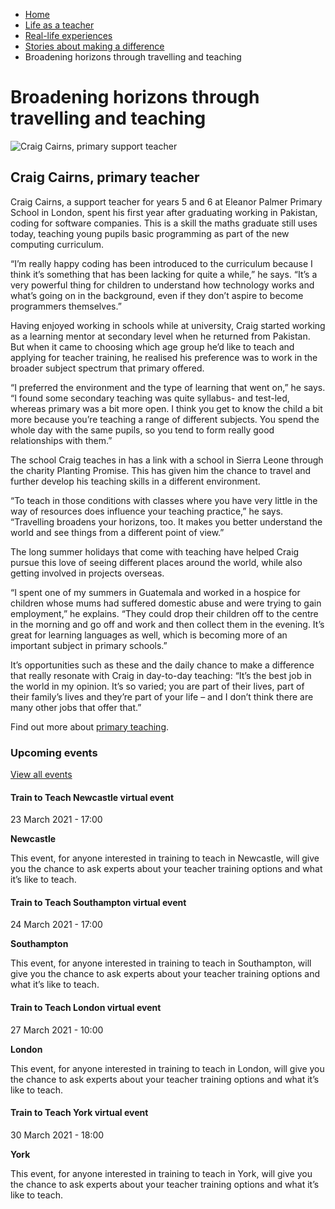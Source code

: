 *   [Home](/)
*   [Life as a teacher](/life-as-a-teacher)
*   [Real-life experiences](/life-as-a-teacher/real-life-experiences)
*   [Stories about making a difference](/life-as-a-teacher/real-life-experiences/stories-about-making-a-difference)
*   Broadening horizons through travelling and teaching

Broadening horizons through travelling and teaching
===================================================

<img alt="Craig Cairns, primary support teacher" src="https://getintoteaching.education.gov.uk/sites/default/files/case\_study/Craig-Cairns294x294.jpg"></img>

Craig Cairns, primary teacher
-----------------------------

Craig Cairns, a support teacher for years 5 and 6 at Eleanor Palmer Primary School in London, spent his first year after graduating working in Pakistan, coding for software companies. This is a skill the maths graduate still uses today, teaching young pupils basic programming as part of the new computing curriculum.

“I’m really happy coding has been introduced to the curriculum because I think it’s something that has been lacking for quite a while,” he says. “It’s a very powerful thing for children to understand how technology works and what’s going on in the background, even if they don’t aspire to become programmers themselves.”

Having enjoyed working in schools while at university, Craig started working as a learning mentor at secondary level when he returned from Pakistan. But when it came to choosing which age group he’d like to teach and applying for teacher training, he realised his preference was to work in the broader subject spectrum that primary offered.

“I preferred the environment and the type of learning that went on,” he says. “I found some secondary teaching was quite syllabus- and test-led, whereas primary was a bit more open. I think you get to know the child a bit more because you’re teaching a range of different subjects. You spend the whole day with the same pupils, so you tend to form really good relationships with them.”

The school Craig teaches in has a link with a school in Sierra Leone through the charity Planting Promise. This has given him the chance to travel and further develop his teaching skills in a different environment.

“To teach in those conditions with classes where you have very little in the way of resources does influence your teaching practice,” he says. “Travelling broadens your horizons, too. It makes you better understand the world and see things from a different point of view.”

The long summer holidays that come with teaching have helped Craig pursue this love of seeing different places around the world, while also getting involved in projects overseas.

“I spent one of my summers in Guatemala and worked in a hospice for children whose mums had suffered domestic abuse and were trying to gain employment,” he explains. “They could drop their children off to the centre in the morning and go off and work and then collect them in the evening. It’s great for learning languages as well, which is becoming more of an important subject in primary schools.”

It’s opportunities such as these and the daily chance to make a difference that really resonate with Craig in day-to-day teaching: “It’s the best job in the world in my opinion. It’s so varied; you are part of their lives, part of their family’s lives and they’re part of your life – and I don’t think there are many other jobs that offer that.”

Find out more about [primary teaching](/node/2337 "Find out more about teaching at primary level").

### Upcoming events

[View all events](/teaching-events)

[](/teaching-events/train-to-teach-events/train-to-teach-newcastle-virtual-event-230321)

#### Train to Teach Newcastle virtual event

23 March 2021 - 17:00

**Newcastle**

This event, for anyone interested in training to teach in Newcastle, will give you the chance to ask experts about your teacher training options and what it’s like to teach.

[](/teaching-events/train-to-teach-events/train-to-teach-southampton-virtual-event-240321)

#### Train to Teach Southampton virtual event

24 March 2021 - 17:00

**Southampton**

This event, for anyone interested in training to teach in Southampton, will give you the chance to ask experts about your teacher training options and what it’s like to teach.

[](/teaching-events/train-to-teach-events/train-to-teach-london-virtual-event-270321)

#### Train to Teach London virtual event

27 March 2021 - 10:00

**London**

This event, for anyone interested in training to teach in London, will give you the chance to ask experts about your teacher training options and what it’s like to teach.

[](/teaching-events/train-to-teach-events/train-to-teach-york-virtual-event-300321)

#### Train to Teach York virtual event

30 March 2021 - 18:00

**York**

This event, for anyone interested in training to teach in York, will give you the chance to ask experts about your teacher training options and what it’s like to teach.